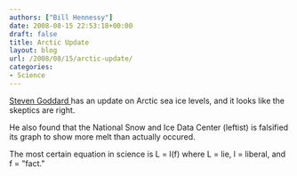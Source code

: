 ```yaml
---
authors: ["Bill Hennessy"]
date: 2008-08-15 22:53:18+00:00
draft: false
title: Arctic Update
layout: blog
url: /2008/08/15/arctic-update/
categories:
- Science
---
```


[Steven Goddard ](https://www.theregister.co.uk/2008/08/15/goddard_arctic_ice_mystery/)has an update on Arctic sea ice levels, and it looks like the skeptics are right. 

He also found that the National Snow and Ice Data Center (leftist) is falsified its graph to show more melt than actually occured.

The most certain equation in science is L = l(f) where L = lie, l = liberal, and f = "fact."
